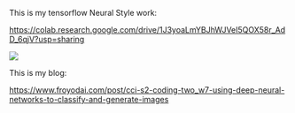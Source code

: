 This is my tensorflow Neural Style work:

https://colab.research.google.com/drive/1J3yoaLmYBJhWJVeI5QOX58r_AdD_6qjV?usp=sharing

![](https://www.pinterest.com/pin/732960908106841238)

This is my blog:

https://www.froyodai.com/post/cci-s2-coding-two_w7-using-deep-neural-networks-to-classify-and-generate-images
